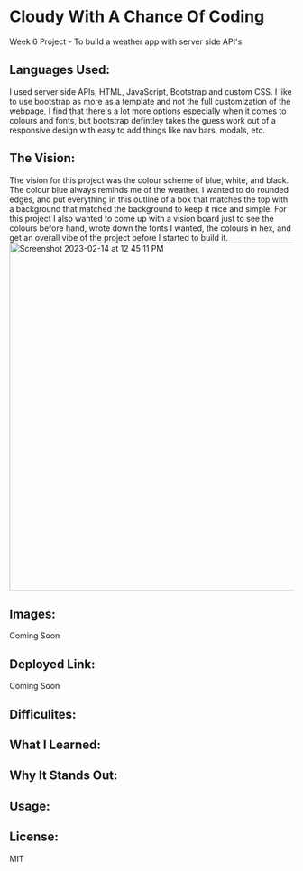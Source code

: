 # Cloudy With A Chance Of Coding
Week 6 Project - To build a weather app with server side API's

## Languages Used:
I used server side APIs, HTML, JavaScript, Bootstrap and custom CSS.
I like to use bootstrap as more as a template and not the full customization of the webpage, I find that there's a lot more options especially when it comes to colours and fonts, but bootstrap defintley takes the guess work out of a responsive design with easy to add things like nav bars, modals, etc. 

## The Vision:
The vision for this project was the colour scheme of blue, white, and black. The colour blue always reminds me of the weather. I wanted to do rounded edges, and put everything in this outline of a box that matches the top with a background that matched the background to keep it nice and simple. For this project I also wanted to come up with a vision board just to see the colours before hand, wrote down the fonts I wanted, the colours in hex, and get an overall vibe of the project before I started to build it.
<img width="618" alt="Screenshot 2023-02-14 at 12 45 11 PM" src="https://user-images.githubusercontent.com/109821108/218802206-08738ad4-b0cc-4df4-9095-d0aaeb59b199.png">


## Images:
Coming Soon

## Deployed Link:
Coming Soon

## Difficulites:

## What I Learned:

## Why It Stands Out:

## Usage:

## License: 
MIT
